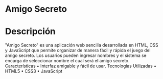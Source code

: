 # Amigo Secreto
# Descripción
"Amigo Secreto" es una aplicación web sencilla desarrollada en HTML, CSS y JavaScript que permite organizar de manera fácil y rápida el juego del amigo secreto. Los usuarios pueden ingresar nombres y el sistema se encarga de seleccionar nombre el cual será el amigo secreto.
Características
•	Interfaz amigable y fácil de usar.
Tecnologías Utilizadas
•	HTML5
•	CSS3
•	JavaScript

